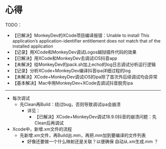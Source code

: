 # 心得

TODO：

* 【已解决】MonkeyDev的XCode项目编译报错：Unable to install This application’s application-identifier entitlement does not match that of the installed application
* 【记录】用XCode和MonkeyDev调试Logos越狱插件代码的效果
* 【已解决】用XCode和MonkeyDev去调试iOS抖音app
* 【未解决】给MonkeyDev的pack.sh加上echo的log日志调试分析运行逻辑
* 【记录】分析XCode+MonkeyDev编译抖音ipa详细过程的log
* 【未解决】XCode+MonkeyDev调试iOS的ipa除了首次外后续调试均会异常
* 【基本解决】Mac中用MonkeyDev+XCode去调试抖音脱壳ipa

---

* 每次调试
  * 先Clean再Build：绕过bug，否则导致调试ipa会崩溃
    * 详见：
      * 【已解决】XCode+MonkeyDev调试18.9.0抖音的崩溃问题：先Clean后再调试
* Xcode中，新增.xm文件的流程
  * 先新增.xm文件，再Build出.mm，再把.mm加到要编译的文件列表
    * 好像还要做一个什么映射还是关联？以便确保 自动从.xm生成.mm ？

